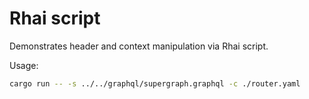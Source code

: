 # Rhai script

Demonstrates header and context manipulation via Rhai script.

Usage:
```bash
cargo run -- -s ../../graphql/supergraph.graphql -c ./router.yaml
```
